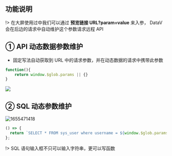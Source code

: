 ## 功能说明

!> 在大屏使用过中我们可以通过 **预览链接 URL?param=value** 来入参， DataV 会在后边的请求中自动维护这个参数请求远程 API

## ① API 动态数据参数维护

- 固定写法自动获取到 URL 中的请求参数，并在动态数据的请求中携带此参数

```js
function(){
    return window.$glob.params || {}
}

```

![](https://minio.pigx.vip/oss/1655470526.png)

## ② SQL 动态参数维护

![1655471418](https://minio.pigx.vip/oss/1655471418.png)

```js
() => {
  return `SELECT * FROM sys_user where username = ${window.$glob.params.username}`;
};
```

!> SQL 语句输入框不只可以输入字符串，更可以写函数
